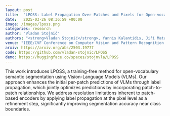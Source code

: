 ```yaml
---
layout: post
title:  "LPOSS: Label Propagation Over Patches and Pixels for Open-vocabulary Semantic Segmentation"
date:   2025-03-26 08:36:59 +00:00
image: /images/lposs.png
categories: research
author: "Vladan Stojnić"
authors: "<strong>Vladan Stojnić</strong>, Yannis Kalantidis, Jiří Matas, Giorgos Tolias"
venue: "IEEE/CVF Conference on Computer Vision and Pattern Recognition (CVPR)"
arxiv: https://arxiv.org/abs/2503.19777
code: https://github.com/vladan-stojnic/LPOSS
demo: https://huggingface.co/spaces/stojnvla/LPOSS
---
```

This work introduces LPOSS, a training-free method for open-vocabulary semantic segmentation using Vision-Language Models (VLMs). Our approach enhances the initial per-patch predictions of VLMs through label propagation, which jointly optimizes predictions by incorporating patch-to-patch relationships. We address resolution limitations inherent to patch-based encoders by applying label propagation at the pixel level as a refinement step, significantly improving segmentation accuracy near class boundaries.